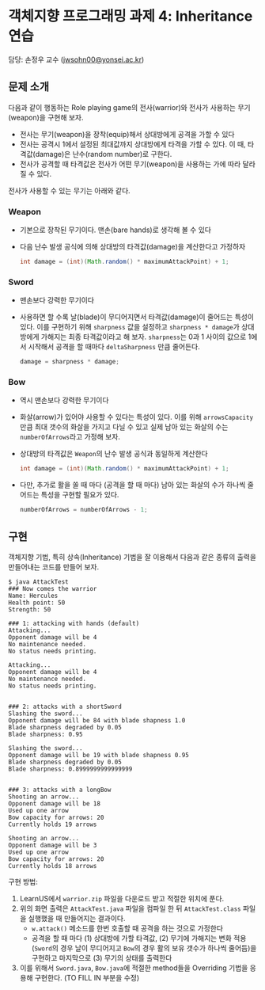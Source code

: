 # 객체지향 프로그래밍 과제 4: Inheritance 연습

담당: 손정우 교수 (jwsohn00@yonsei.ac.kr)

## 문제 소개

다음과 같이 행동하는 Role playing game의 전사(warrior)와 전사가 사용하는 무기(weapon)을 구현해 보자.

* 전사는 무기(weapon)을 장착(equip)해서 상대방에게 공격을 가할 수 있다
* 전사는 공격시 1에서 설정된 최대값까지 상대방에게 타격을 가할 수 있다. 이 때, 타격값(damage)은 난수(random number)로 구한다.
* 전사가 공격할 때 타격값은 전사가 어떤 무기(weapon)을 사용하는 가에 따라 달라질 수 있다.

전사가 사용할 수 있는 무기는 아래와 같다.

### Weapon

* 기본으로 장착된 무기이다. 맨손(bare hands)로 생각해 볼 수 있다

* 다음 난수 발생 공식에 의해 상대방의 타격값(damage)을 계산한다고 가정하자

  ```java
  int damage = (int)(Math.random() * maximumAttackPoint) + 1;
  ```

### Sword

* 맨손보다 강력한 무기이다

* 사용하면 할 수록 날(blade)이 무디어지면서 타격값(damage)이 줄어드는 특성이 있다. 이를 구현하기 위해 `sharpness` 값을 설정하고 `sharpness * damage`가 상대방에게 가해지는 최종 타격값이라고 해 보자. `sharpness`는 0과 1 사이의 값으로 1에서 시작해서 공격을 할 때마다 `deltaSharpness` 만큼 줄어든다.

  ```java
  damage = sharpness * damage;
  ```

### Bow

* 역시 맨손보다 강력한 무기이다

* 화살(arrow)가 있어야 사용할 수 있다는 특성이 있다. 이를 위해 `arrowsCapacity`만큼 최대 갯수의 화살을 가지고 다닐 수 있고 실제 남아 있는 화살의 수는 `numberOfArrows`라고 가정해 보자.

* 상대방의 타격값은 `Weapon`의 난수 발생 공식과 동일하게 계산한다

  ```java
  int damage = (int)(Math.random() * maximumAttackPoint) + 1;
  ```

* 다만, 추가로 활을 쏠 때 마다 (공격을 할 때 마다) 남아 있는 화살의 수가 하나씩 줄어드는 특성을 구현할 필요가 있다.

  ```java
  numberOfArrows = numberOfArrows - 1;
  ```

## 구현

객체지향 기법, 특히 상속(Inheritance) 기법을 잘 이용해서 다음과 같은 종류의 출력을 만들어내는 코드를 만들어 보자.

```
$ java AttackTest 
### Now comes the warrior
Name: Hercules
Health point: 50
Strength: 50

### 1: attacking with hands (default)
Attacking...
Opponent damage will be 4
No maintenance needed.
No status needs printing.

Attacking...
Opponent damage will be 4
No maintenance needed.
No status needs printing.


### 2: attacks with a shortSword
Slashing the sword...
Opponent damage will be 84 with blade shapness 1.0
Blade sharpness degraded by 0.05
Blade sharpness: 0.95

Slashing the sword...
Opponent damage will be 19 with blade shapness 0.95
Blade sharpness degraded by 0.05
Blade sharpness: 0.8999999999999999


### 3: attacks with a longBow
Shooting an arrow...
Opponent damage will be 18
Used up one arrow
Bow capacity for arrows: 20
Currently holds 19 arrows

Shooting an arrow...
Opponent damage will be 3
Used up one arrow
Bow capacity for arrows: 20
Currently holds 18 arrows
```

구현 방법:

1. LearnUS에서 `warrior.zip` 파일을 다운로드 받고 적절한 위치에 푼다.
2. 위의 화면 출력은 `AttackTest.java` 파일을 컴파일 한 뒤 `AttackTest.class` 파일을 실행했을 때 만들어지는 결과이다.
   * `w.attack()` 메소드를 한번 호출할 때 공격을 하는 것으로 가정한다
   * 공격을 할 때 마다 (1) 상대방에 가할 타격값, (2) 무기에 가해지는 변화 적용 (`Sword`의 경우 날이 무디어지고 `Bow`의 경우 활의 보유 갯수가 하나씩 줄어듬)을 구현하고 마지막으로 (3) 무기의 상태를 출력한다
3. 이를 위해서 `Sword.java`, `Bow.java`에 적절한 method들을 Overriding 기법을 응용해 구현한다. (TO FILL IN 부분을 수정)

